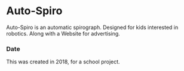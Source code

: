 # Auto-Spiro
Auto-Spiro is an automatic spirograph. Designed for kids interested in robotics. Along with a Website for advertising. 

### Date
This was created in 2018, for a school project.
